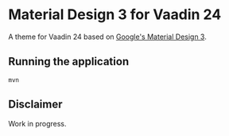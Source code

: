 # Material Design 3 for Vaadin 24

A theme for Vaadin 24 based on [Google's Material Design 3](https://m3.material.io/).

## Running the application

`mvn`

## Disclaimer

Work in progress.
